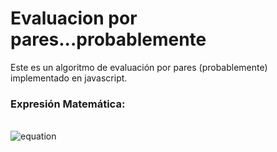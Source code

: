 # Evaluacion por pares...probablemente
Este es un algoritmo de evaluación por pares (probablemente) implementado en javascript.
### Expresión Matemática:
\
![equation](http://latex.codecogs.com/gif.latex?NF=\frac{(\frac{\sum_{x=1}^{x=n}x/10}{n-1}*10)+y}{2}) 
